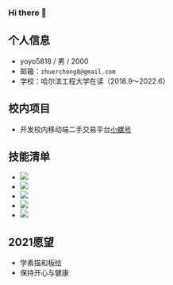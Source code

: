 ### Hi there 👋

## 个人信息
* yoyo5818 / 男 / 2000
* 邮箱：`zhuerchong8@gmail.com`
* 学校：哈尔滨工程大学在读（2018.9～2022.6）
## 校内项目
* 开发校内移动端二手交易平台[小螺号](https://www.xiaoluohao.top)
## 技能清单
* ![](https://img.shields.io/badge/%E5%B8%B8%E7%94%A8%E8%AF%AD%E8%A8%80-HTML%EF%BC%8CCSS%EF%BC%8CJavascript-ff69b4)
* ![](https://img.shields.io/badge/%E5%B8%B8%E7%94%A8%E6%A1%86%E6%9E%B6-Vue.js-success)
* ![](https://img.shields.io/badge/%E6%9C%80%E7%88%B1%E5%B7%A5%E5%85%B7-VScode-blue)
* ![](https://img.shields.io/badge/%E5%85%B6%E4%BB%96%E5%B8%B8%E7%94%A8%E5%B7%A5%E5%85%B7-PhotoShop%EF%BC%8CPremiere-blueviolet)
* ![](https://img.shields.io/badge/%E6%B8%B8%E6%88%8F-Clash%20Royale-9cf)
## 2021愿望
* 学素描和板绘
* 保持开心与健康


